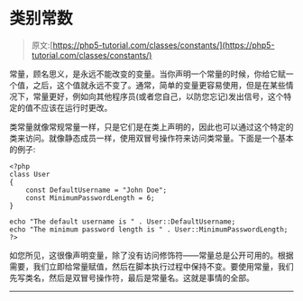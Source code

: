 # 类别常数

> 原文:[https://php5-tutorial.com/classes/constants/](https://php5-tutorial.com/classes/constants/)

常量，顾名思义，是永远不能改变的变量。当你声明一个常量的时候，你给它赋一个值，之后，这个值就永远不变了。通常，简单的变量更容易使用，但是在某些情况下，常量更好，例如向其他程序员(或者您自己，以防您忘记)发出信号，这个特定的值不应该在运行时更改。

类常量就像常规常量一样，只是它们是在类上声明的，因此也可以通过这个特定的类来访问。就像静态成员一样，使用双冒号操作符来访问类常量。下面是一个基本的例子:

```
<?php
class User
{
    const DefaultUsername = "John Doe";
    const MinimumPasswordLength = 6;
}

echo "The default username is " . User::DefaultUsername;
echo "The minimum password length is " . User::MinimumPasswordLength;
?>
```

如您所见，这很像声明变量，除了没有访问修饰符——常量总是公开可用的。根据需要，我们立即给常量赋值，然后在脚本执行过程中保持不变。要使用常量，我们先写类名，然后是双冒号操作符，最后是常量名。这就是事情的全部。

* * *